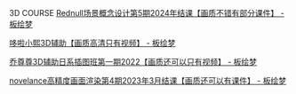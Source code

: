  3D COURSE 
[Rednull场景概念设计第5期2024年结课【画质不错有部分课件】 - 板绘梦](https://www.bhmeng.com/15261.html)

  [哆啦小熙3D辅助【画质高清只有视频】 - 板绘梦](https://www.bhmeng.com/15065.html) 
  
[乔尊尊3D辅助日系插图班第一期2022【画质还可以只有视频】 - 板绘梦](https://www.bhmeng.com/11512.html)

[novelance高精度画面渲染第4期2023年3月结课【画质还可以有课件】 - 板绘梦](https://www.bhmeng.com/10580.html)
